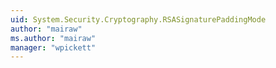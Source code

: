 ```yaml
---
uid: System.Security.Cryptography.RSASignaturePaddingMode
author: "mairaw"
ms.author: "mairaw"
manager: "wpickett"
---
```

